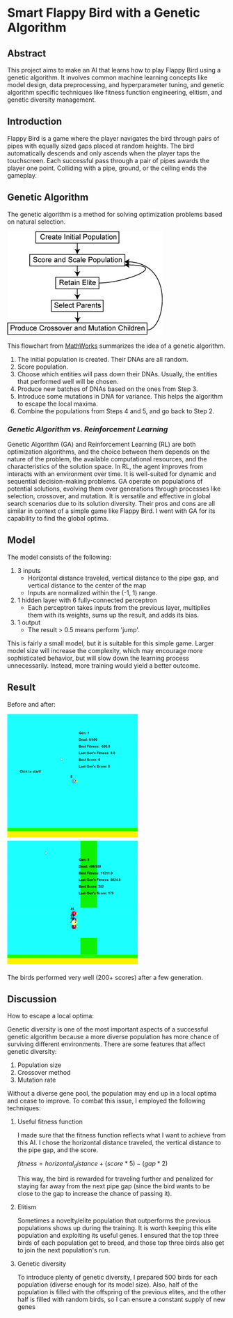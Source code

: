# Smart Flappy Bird with a Genetic Algorithm

## Abstract

This project aims to make an AI that learns how to play Flappy Bird using a genetic algorithm. It involves common machine learning concepts like model design, data preprocessing, and hyperparameter tuning, and genetic algorithm specific techniques like fitness function engineering, elitism, and genetic diversity management. 

## Introduction

Flappy Bird is a game where the player navigates the bird through pairs of pipes with equally sized gaps placed at random heights. The bird automatically descends and only ascends when the player taps the touchscreen. Each successful pass through a pair of pipes awards the player one point. Colliding with a pipe, ground, or the ceiling ends the gameplay.

## Genetic Algorithm

The genetic algorithm is a method for solving optimization problems based on natural selection. 

<img src='readme_image/flowchart.png'>

This flowchart from [MathWorks](https://www.mathworks.com/help/gads/what-is-the-genetic-algorithm.html) summarizes the idea of a genetic algorithm.

1. The initial population is created. Their DNAs are all random.
2. Score population.
3. Choose which entities will pass down their DNAs. Usually, the entities that performed well will be chosen.
4. Produce new batches of DNAs based on the ones from Step 3.
5. Introduce some mutations in DNA for variance. This helps the algorithm to escape the local maxima.
6. Combine the populations from Steps 4 and 5, and go back to Step 2.

### *Genetic Algorithm vs. Reinforcement Learning*

Genetic Algorithm (GA) and Reinforcement Learning (RL) are both optimization algorithms, and the choice between them depends on the nature of the problem, the available computational resources, and the characteristics of the solution space. In RL, the agent improves from interacts with an environment over time. It is well-suited for dynamic and sequential decision-making problems. GA operate on populations of potential solutions, evolving them over generations through processes like selection, crossover, and mutation. It is versatile and effective in global search scenarios due to its solution diversity. Their pros and cons are all similar in context of a simple game like Flappy Bird. I went with GA for its capability to find the global optima.

## Model

The model consists of the following:

1. 3 inputs
   - Horizontal distance traveled, vertical distance to the pipe gap, and vertical distance to the center of the map
   - Inputs are normalized within the (-1, 1) range.
2. 1 hidden layer with 6 fully-connected perceptron
   - Each perceptron takes inputs from the previous layer, multiplies them with its weights, sums up the result, and adds its bias.
3. 1 output
   - The result > 0.5 means perform 'jump'.

This is fairly a small model, but it is suitable for this simple game. Larger model size will increase the complexity, which may encourage more sophisticated behavior, but will slow down the learning process unnecessarily. Instead, more training would yield a better outcome. 

## Result

Before and after:

<img src='readme_image/before.gif' width=300> <img src='readme_image/after.gif' width=300>

The birds performed very well (200+ scores) after a few generation.

## Discussion

How to escape a local optima:

Genetic diversity is one of the most important aspects of a successful genetic algorithm because a more diverse population has more chance of surviving different environments. There are some features that affect genetic diversity:

1. Population size
2. Crossover method
3. Mutation rate

Without a diverse gene pool, the population may end up in a local optima and cease to improve. To combat this issue, I employed the following techniques:

1. Useful fitness function
   
   I made sure that the fitness function reflects what I want to achieve from this AI. I chose the horizontal distance traveled, the vertical distance to the pipe gap, and the score.  

   $fitness = horizontal_distance + (score * 5) - (gap * 2)$

   This way, the bird is rewarded for traveling further and penalized for staying far away from the next pipe gap (since the bird wants to be close to the gap to increase the chance of passing it).

2. Elitism

   Sometimes a novelty/elite population that outperforms the previous populations shows up during the training. It is worth keeping this elite population and exploiting its useful genes. I ensured that the top three birds of each population get to breed, and those top three birds also get to join the next population's run.

3. Genetic diversity

   To introduce plenty of genetic diversity, I prepared 500 birds for each population (diverse enough for its model size). Also, half of the population is filled with the offspring of the previous elites, and the other half is filled with random birds, so I can ensure a constant supply of new genes




